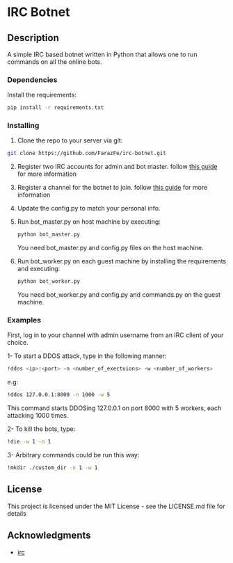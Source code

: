 # IRC Botnet

## Description

A simple IRC based botnet written in Python that allows one to run commands on all the online bots.

### Dependencies

Install the requirements:

  ```sh
  pip install -r requirements.txt
  ```

### Installing

1. Clone the repo to your server via git:

```sh
git clone https://github.com/FarazFe/irc-botnet.git
```

2. Register two IRC accounts for admin and bot master.
   follow <a href="https://help.ubuntu.com/community/InternetRelayChat/Registration">this guide</a> for more information
3. Register a channel for the botnet to join.
   follow <a href="https://meta.wikimedia.org/wiki/IRC/Instructions#New_channel_setup">this guide</a> for more
   information
4. Update the config.py to match your personal info.
5. Run bot_master.py on host machine by executing:

    ```sh
   python bot_master.py
   ```
   You need bot_master.py and config.py files on the host machine.
6. Run bot_worker.py on each guest machine by installing the requirements and executing:
    ```sh
    python bot_worker.py
    ```
   You need bot_worker.py and config.py and commands.py on the guest machine.

### Examples

First, log in to your channel with admin username from an IRC client of your choice.

1- To start a DDOS attack, type in the following manner:

```sh
!ddos <ip>:<port> -n <number_of_exectuions> -w <number_of_workers>
```

e.g:

```sh
!ddos 127.0.0.1:8000 -n 1000 -w 5
```

This command starts DDOSing 127.0.0.1 on port 8000 with 5 workers, each attacking 1000 times.

2- To kill the bots, type:

```sh
!die -w 1 -n 1
```

3- Arbitrary commands could be run this way:

```sh
!mkdir ./custom_dir -n 1 -w 1
```

## License

This project is licensed under the MIT License - see the LICENSE.md file for details

## Acknowledgments

* [irc](https://github.com/jaraco/irc)